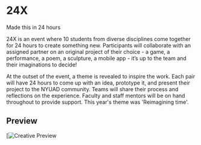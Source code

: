 # 24X
Made this in 24 hours

24X is an event where 10 students from diverse disciplines come together for 24 hours to create something new. Participants will collaborate with an assigned partner on an original project of their choice - a game, a performance, a poem, a sculpture, a mobile app - it’s up to the team and their imaginations to decide!

At the outset of the event, a theme is revealed to inspire the work. Each pair will have 24 hours to come up with an idea, prototype it, and present their project to the NYUAD community. Teams will share their process and reflections on the experience. Faculty and staff mentors will be on hand throughout to provide support.
This year's theme was 'Reimagining time'.

## Preview

[![Creative Preview](http://mp4083.nyuad.im/Screen%20Shot%202018-02-24%20at%208.48.57%20PM.png)
